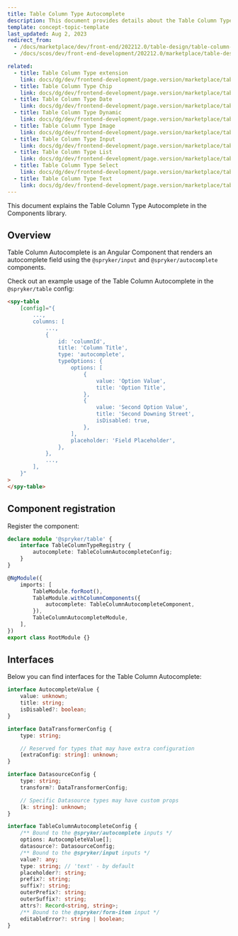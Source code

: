 ```yaml
---
title: Table Column Type Autocomplete
description: This document provides details about the Table Column Type Autocomplete in the Components Library.
template: concept-topic-template
last_updated: Aug 2, 2023
redirect_from:
  - /docs/marketplace/dev/front-end/202212.0/table-design/table-column-types/table-column-type-autocomplete.html
  - /docs/scos/dev/front-end-development/202212.0/marketplace/table-design/table-column-type-extension/table-column-type-autocomplete.html

related:
  - title: Table Column Type extension
    link: docs/dg/dev/frontend-development/page.version/marketplace/table-design/table-column-type-extension/table-column-type-extension.html
  - title: Table Column Type Chip
    link: docs/dg/dev/frontend-development/page.version/marketplace/table-design/table-column-type-extension/table-column-type-chip.html
  - title: Table Column Type Date
    link: docs/dg/dev/frontend-development/page.version/marketplace/table-design/table-column-type-extension/table-column-type-date.html
  - title: Table Column Type Dynamic
    link: docs/dg/dev/frontend-development/page.version/marketplace/table-design/table-column-type-extension/table-column-type-dynamic.html
  - title: Table Column Type Image
    link: docs/dg/dev/frontend-development/page.version/marketplace/table-design/table-column-type-extension/table-column-type-image.html
  - title: Table Column Type Input
    link: docs/dg/dev/frontend-development/page.version/marketplace/table-design/table-column-type-extension/table-column-type-input.html
  - title: Table Column Type List
    link: docs/dg/dev/frontend-development/page.version/marketplace/table-design/table-column-type-extension/table-column-type-list.html
  - title: Table Column Type Select
    link: docs/dg/dev/frontend-development/page.version/marketplace/table-design/table-column-type-extension/table-column-type-select.html
  - title: Table Column Type Text
    link: docs/dg/dev/frontend-development/page.version/marketplace/table-design/table-column-type-extension/table-column-type-text.html
---
```


This document explains the Table Column Type Autocomplete in the Components library.

## Overview

Table Column Autocomplete is an Angular Component that renders an autocomplete field using the `@spryker/input` and `@spryker/autocomplete` components.

Check out an example usage of the Table Column Autocomplete in the `@spryker/table` config:

```html
<spy-table
    [config]="{
        ...,
        columns: [
            ...,
            {
                id: 'columnId',
                title: 'Column Title',
                type: 'autocomplete',
                typeOptions: {
                    options: [
                        {
                            value: 'Option Value',
                            title: 'Option Title',
                        },
                        {
                            value: 'Second Option Value',
                            title: 'Second Downing Street',
                            isDisabled: true,
                        },
                    ],
                    placeholder: 'Field Placeholder',
                },
            },
            ...,
        ],
    }"
>
</spy-table>
```

## Component registration

Register the component:

```ts
declare module '@spryker/table' {
    interface TableColumnTypeRegistry {
        autocomplete: TableColumnAutocompleteConfig;
    }
}

@NgModule({
    imports: [
        TableModule.forRoot(),
        TableModule.withColumnComponents({
            autocomplete: TableColumnAutocompleteComponent,
        }),
        TableColumnAutocompleteModule,
    ],
})
export class RootModule {}
```

## Interfaces

Below you can find interfaces for the Table Column Autocomplete:

```ts
interface AutocompleteValue {
    value: unknown;
    title: string;
    isDisabled?: boolean;
}

interface DataTransformerConfig {
    type: string;

    // Reserved for types that may have extra configuration
    [extraConfig: string]: unknown;
}

interface DatasourceConfig {
    type: string;
    transform?: DataTransformerConfig;

    // Specific Datasource types may have custom props
    [k: string]: unknown;
}

interface TableColumnAutocompleteConfig {
    /** Bound to the @spryker/autocomplete inputs */
    options: AutocompleteValue[];
    datasource?: DatasourceConfig;
    /** Bound to the @spryker/input inputs */
    value?: any;
    type: string; // 'text' - by default
    placeholder?: string;
    prefix?: string;
    suffix?: string;
    outerPrefix?: string;
    outerSuffix?: string;
    attrs?: Record<string, string>;
    /** Bound to the @spryker/form-item input */
    editableError?: string | boolean;
}
```
